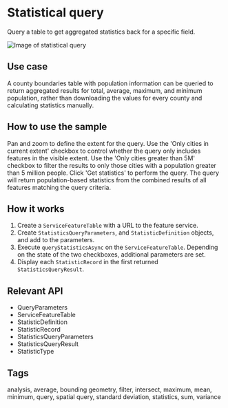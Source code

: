 # Statistical query

Query a table to get aggregated statistics back for a specific field.

![Image of statistical query](statistical-query.png)

## Use case

A county boundaries table with population information can be queried to return aggregated results for total, average, maximum, and minimum population, rather than downloading the values for every county and calculating statistics manually.

## How to use the sample

Pan and zoom to define the extent for the query. Use the 'Only cities in current extent' checkbox to control whether the query only includes features in the visible extent. Use the 'Only cities greater than 5M' checkbox to filter the results to only those cities with a population greater than 5 million people. Click 'Get statistics' to perform the query. The query will return population-based statistics from the combined results of all features matching the query criteria.

## How it works

1. Create a `ServiceFeatureTable` with a URL to the feature service.
2. Create `StatisticsQueryParameters`, and `StatisticDefinition` objects, and add to the parameters.
3. Execute `queryStatisticsAsync` on the `ServiceFeatureTable`. Depending on the state of the two checkboxes, additional parameters are set.
4. Display each `StatisticRecord` in the first returned `StatisticsQueryResult`.

## Relevant API

* QueryParameters
* ServiceFeatureTable
* StatisticDefinition
* StatisticRecord
* StatisticsQueryParameters
* StatisticsQueryResult
* StatisticType

## Tags

analysis, average, bounding geometry, filter, intersect, maximum, mean, minimum, query, spatial query, standard deviation, statistics, sum, variance
